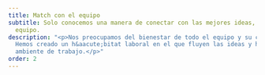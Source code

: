 ```yaml
---
title: Match con el equipo
subtitle: Solo conocemos una manera de conectar con las mejores ideas, tener el mejor
  equipo.
description: "<p>Nos preocupamos del bienestar de todo el equipo y su crecimiento.
  Hemos creado un h&aacute;bitat laboral en el que fluyen las ideas y hay un buen
  ambiente de trabajo.</p>"
order: 2
---
```


